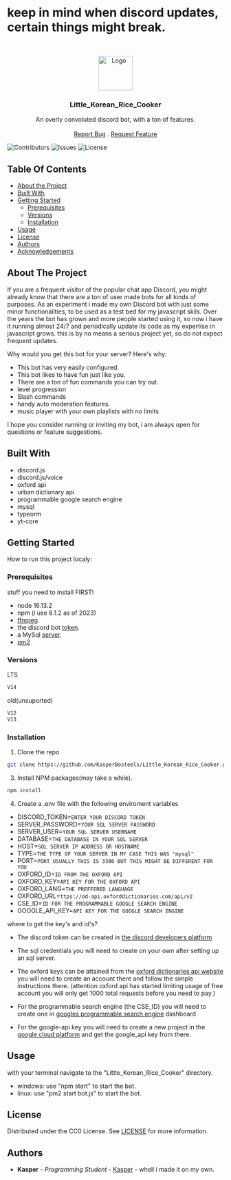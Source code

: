 # keep in mind when discord updates, certain things might break.

<br/>
<p align="center">
  <a href="https://github.com/KasperBosteels/Little_Korean_Rice_Cooker">
    <img src="https://imgur.com/A2SSxSE.png" alt="Logo" width="80" height="80">
  </a>

  <h3 align="center">Little_Korean_Rice_Cooker</h3>

  <p align="center">
    An overly convoluted discord bot,
with a ton of features.
    <br/>
    <br/>
    <a href="https://github.com/KasperBosteels/Little_Korean_Rice_Cooker/issues">Report Bug</a>
    .
    <a href="https://github.com/KasperBosteels/Little_Korean_Rice_Cooker/issues">Request Feature</a>
  </p>
</p>

![Contributors](https://img.shields.io/github/contributors/KasperBosteels/Little_Korean_Rice_Cooker?color=dark-green) ![Issues](https://img.shields.io/github/issues/KasperBosteels/Little_Korean_Rice_Cooker) ![License](https://img.shields.io/github/license/KasperBosteels/Little_Korean_Rice_Cooker)

## Table Of Contents

- [About the Project](#about-the-project)
- [Built With](#built-with)
- [Getting Started](#getting-started)
  - [Prerequisites](#prerequisites)
  - [Versions](#versions)
  - [Installation](#installation)
- [Usage](#usage)
- [License](#license)
- [Authors](#authors)
- [Acknowledgements](#acknowledgements)

## About The Project

If you are a frequent visitor of the popular chat app Discord, you might already know that there are a ton of user made bots for all kinds of purposes.
As an experiment i made my own Discord bot with just some minor functionalities, to be used as a test bed for my javascript skils.
Over the years the bot has  grown and more people started using it, so now i have it running almost 24/7 and periodically update its code as my expertise in javascript grows.
this is by no means a serious project yet, so do not expect frequent updates.

Why would you get this bot for your server?
Here's why:

- This bot has very easily configured.
- This bot likes to have fun just like you.
- There are a ton of fun commands you can try out.
- level progression
- Slash commands
- handy auto moderation features.
- music player with your own playlists with no limits

I hope you consider running or inviting my bot, i am always open for questions or feature suggestions.

## Built With

- discord.js
- discord.js/voice
- oxford api
- urban dictionary api
- programmable google search engine
- mysql
- typeorm
- yt-core

## Getting Started

How to run this project localy:


### Prerequisites

stuff you need to install FIRST!

- node 16.13.2
- npm (i use 8.1.2 as of 2023)
- [ffmpeg](https://www.hostinger.com/tutorials/how-to-install-ffmpeg).
- the discord bot [token](https://discord.com/developers).
- a MySql [server](https://learn.microsoft.com/en-us/sql/relational-databases/databases/create-a-database?view=sql-server-ver16).
- [pm2](https://pm2.keymetrics.io/)

### Versions

LTS

```txt
V14
```

old(unsuported)

```txt
V12
V13
```

### Installation

1. Clone the repo

```sh
git clone https://github.com/KasperBosteels/Little_Korean_Rice_Cooker.git
```

3. Install NPM packages(may take a while).

```sh
npm install
```

4. Create a .env file with the following enviroment variables

- DISCORD_TOKEN=`ENTER YOUR DISCORD TOKEN`
- SERVER_PASSWORD=`YOUR SQL SERVER PASSWORD`
- SERVER_USER=`YOUR SQL SERVER USERNAME`
- DATABASE=`THE DATABASE IN YOUR SQL SERVER`
- HOST=`SQL SERVER IP ADDRESS OR HOSTNAME`
- TYPE=`THE TYPE OF YOUR SERVER IN MY CASE THIS WAS "mysql"`
- PORT=`PORT USUALLY THIS IS 3306 BUT THIS MIGHT BE DIFFERENT FOR YOU`
- OXFORD_ID=`ID FROM THE OXFORD API`
- OXFORD_KEY=`API KEY FOR THE OXFORD API`
- OXFORD_LANG=`THE PREFFERED LANGUAGE`
- OXFORD_URL=`ttps://od-api.oxforddictionaries.com/api/v2`
- CSE_ID=`ID FOR THE PROGRAMMABLE GOOGLE SEARCH ENGINE`
- GOOGLE_API_KEY=`API KEY FOR THE GOOGLE SEARCH ENGINE`

where to get the key's and id's?

- The discord token can be created in [the discord developers platform](https://discord.com/login?redirect_to=%2Fdevelopers%2Fapplications)

- The sql credentials you will need to create on your own after setting up an sql server.

- The oxford keys can be attained from the [oxford dictionaries api website](https://developer.oxforddictionaries.com/) you will need to create an account there and follow the simple instructions there.
(attention oxford api has started limiting usage of free account you will only get 1000 total requests before you need to pay.)

- For the programmable search engine (the CSE_ID) you will need to create one in [googles programmable search engine](https://programmablesearchengine.google.com/) dashboard
- For the google-api key you will need to create a new project in the [google cloud platform](https://console.cloud.google.com/home)
  and get the google_api key from there.

## Usage

with your terminal navigate to the "Little_Korean_Rice_Cooker" directory.
- windows: use "npm start" to start the bot.
- linux: use "pm2 start bot.js" to start the bot.

## License

Distributed under the CC0 License. See [LICENSE](https://github.com/KasperBosteels/Little_Korean_Rice_Cooker/blob/main/LICENSE) for more information.

## Authors

- **Kasper** - _Programming Student_ - [Kasper](https://github.com/KasperBosteels) - whell i made it on my own.
